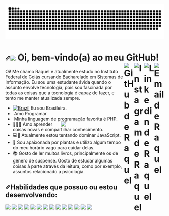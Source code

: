 <p dir="auto"><a target="_blank" rel="noopener noreferrer" href="https://github.com/Platane/snk/raw/output/github-contribution-grid-snake.svg"><img src="https://github.com/Platane/snk/raw/output/github-contribution-grid-snake.svg" alt="" style="max-width: 100%;"></a></p>

<h1 dir="auto"><a id="user-content--hi-im-braydon-wang" class="anchor" aria-hidden="true" href="#-hi-im-braydon-wang"><svg class="octicon octicon-link" viewBox="0 0 16 16" version="1.1" width="16" height="16" aria-hidden="true"><path fill-rule="evenodd" d="M7.775 3.275a.75.75 0 001.06 1.06l1.25-1.25a2 2 0 112.83 2.83l-2.5 2.5a2 2 0 01-2.83 0 .75.75 0 00-1.06 1.06 3.5 3.5 0 004.95 0l2.5-2.5a3.5 3.5 0 00-4.95-4.95l-1.25 1.25zm-4.69 9.64a2 2 0 010-2.83l2.5-2.5a2 2 0 012.83 0 .75.75 0 001.06-1.06 3.5 3.5 0 00-4.95 0l-2.5 2.5a3.5 3.5 0 004.95 4.95l1.25-1.25a.75.75 0 00-1.06-1.06l-1.25 1.25a2 2 0 01-2.83 0z"></path></svg></a><a target="_blank" rel="noopener noreferrer" href="https://raw.githubusercontent.com/braydonwang/braydonwang/main/wave.gif"><img src="https://raw.githubusercontent.com/braydonwang/braydonwang/main/wave.gif" width="30px" style="max-width: 100%;"></a> Oi, bem-vindo(a) ao meu GitHub! 

 <a href="mailto: raquelreclizek@gmail.com">
 <img align="right" alt="Email de Raquel" width="32px" src="https://raw.githubusercontent.com/braydonwang/braydonwang/main/mail.png" style="max-width: 100%;">
</a>
 <a href="https://www.linkedin.com/in/raquel-reclizek-939171174/">
<img align="right" alt="Linkedin de Raquel" width="32px" src="https://raw.githubusercontent.com/braydonwang/braydonwang/main/linkedin.svg" style="max-width: 100%;">
</a>
<a href="https://www.instagram.com/raquelizek/">
<img align="right" alt="Instagram de Raquel" width="32px" src="https://raw.githubusercontent.com/braydonwang/braydonwang/main/instagram.png" style="max-width: 100%;">
</a>
<a href="https://github.com/raquelizek">
<img align="right" alt="GitHub de Raquel" width="32px" src="https://raw.githubusercontent.com/braydonwang/braydonwang/main/github.svg" style="max-width: 100%;">
 </a>
</h1>
Oi! Me chamo Raquel e atualmente estudo no Instituto Federal de Goiás cursando Bacharelado em Sistemas de Informação. Eu sou uma estudante ávida quando o assunto envolve tecnologia, pois sou fascinada por todas as coisas que a tecnologia é capaz de fazer, e tento me manter atualizada sempre.

<ul dir="auto">
<li><a target="_blank" rel="noopener noreferrer" href="https://camo.githubusercontent.com/00e83015d8faeb60cc8d6ac61327ea602a9ff204c05be3bbd668fe65f3939dea/68747470733a2f2f7777772e666c617469636f6e2e636f6d2f7376672f7374617469632f69636f6e732f7376672f3139372f3139373338362e737667"><img width="16" src="https://img.freepik.com/vetores-gratis/bandeira-do-brasil-com-inscricao_24908-54696.jpg?size=338&ext=jpg" alt="Brazil" data-canonical-src="https://www.flaticon.com/svg/static/icons/svg/197/197386.svg" style="max-width: 100%;"></a> Eu sou Brasileira.</li>
<li><a target="_blank" rel="noopener noreferrer" href="https://camo.githubusercontent.com/cb0aaad18421e0f6e78e5c9db04b496487ffa815459a00889f7fd200184c503f/68747470733a2f2f61626f75742e6769746c61622e636f6d2f696d616765732f626c6f67696d616765732f4769744c61622d4465762e706e67"><img width="16" src="https://camo.githubusercontent.com/cb0aaad18421e0f6e78e5c9db04b496487ffa815459a00889f7fd200184c503f/68747470733a2f2f61626f75742e6769746c61622e636f6d2f696d616765732f626c6f67696d616765732f4769744c61622d4465762e706e67" alt="" data-canonical-src="https://about.gitlab.com/images/blogimages/GitLab-Dev.png" style="max-width: 100%;"></a> Amo Programar</li>
<li><a target="_blank" rel="noopener noreferrer" href="https://camo.githubusercontent.com/8189f2ee1a17bae39d5d80aac35701add11c79eacc3a84eaf4971d63998e87a0/68747470733a2f2f63646e332e69636f6e66696e6465722e636f6d2f646174612f69636f6e732f6c6f676f732d616e642d6272616e64732d61646f62652f3531322f3236375f507974686f6e2d3531322e706e67"><img width="16" src="https://cdn.freebiesupply.com/logos/large/2x/php-1-logo-svg-vector.svg" alt="" data-canonical-src="https://cdn3.iconfinder.com/data/icons/logos-and-brands-adobe/512/267_Python-512.png" style="max-width: 100%;"></a> Minha linguagem de programação favorita é PHP.</li>
 <img src="https://i.ibb.co/b633qsV/Pics-Art-11-30-03-56-57.png" align="right" height="auto" width="200" style="max-width: 100%;"></a>
<li><g-emoji class="g-emoji" alias="woman_teacher" fallback-src="https://github.githubassets.com/images/icons/emoji/unicode/1f469-1f3eb.png">
👩🏼‍🎓</g-emoji> Amo aprender coisas novas e compartilhar conhecimento.</li>
<li><g-emoji class="g-emoji" alias="national_park" fallback-src="https://github.githubassets.com/images/icons/emoji/unicode/1f3de.png">💻💪</g-emoji> Atualmente estou tentando dominar JavaScript.</li>
 <li><g-emoji class="g-emoji" alias="national_park" fallback-src="https://github.githubassets.com/images/icons/emoji/unicode/1f3de.png">🌱</g-emoji> Sou apaixonada por plantas e utilizo algum tempo do meu horário vago para cuidar delas.</li>
 <li><g-emoji class="g-emoji" alias="national_park" fallback-src="https://github.githubassets.com/images/icons/emoji/unicode/1f3de.png">📚</g-emoji> Gosto de ler muitos livros, principalmente os de gênero de suspense. Gosto de estudar algumas coisas à parte através da leitura, como por exemplo, assuntos relacionado a psicologia.</li>
</ul>

<h2 dir="auto"><a id="user-content-skill-set" class="anchor" aria-hidden="true" href="#skill-set"><svg class="octicon octicon-link" viewBox="0 0 16 16" version="1.1" width="16" height="16" aria-hidden="true"><path fill-rule="evenodd" d="M7.775 3.275a.75.75 0 001.06 1.06l1.25-1.25a2 2 0 112.83 2.83l-2.5 2.5a2 2 0 01-2.83 0 .75.75 0 00-1.06 1.06 3.5 3.5 0 004.95 0l2.5-2.5a3.5 3.5 0 00-4.95-4.95l-1.25 1.25zm-4.69 9.64a2 2 0 010-2.83l2.5-2.5a2 2 0 012.83 0 .75.75 0 001.06-1.06 3.5 3.5 0 00-4.95 0l-2.5 2.5a3.5 3.5 0 004.95 4.95l1.25-1.25a.75.75 0 00-1.06-1.06l-1.25 1.25a2 2 0 01-2.83 0z"></path></svg></a>Habilidades que possuo ou estou desenvolvendo:</h2>
<a target="_blank" rel="noopener noreferrer" href="https://raw.githubusercontent.com/dustin100/dustin100/master/assests/javascript-plain.svg"><img src="https://raw.githubusercontent.com/dustin100/dustin100/master/assests/javascript-plain.svg" height="auto" width="40" style="max-width: 100%;"></a>
<a target="_blank" rel="noopener noreferrer" href="https://raw.githubusercontent.com/dustin100/dustin100/master/assests/css3-original.svg"><img src="https://raw.githubusercontent.com/dustin100/dustin100/master/assests/css3-original.svg" height="auto" width="40" style="max-width: 100%;"></a>
<a target="_blank" rel="noopener noreferrer" href="https://raw.githubusercontent.com/dustin100/dustin100/master/assests/html5-original.svg"><img src="https://raw.githubusercontent.com/dustin100/dustin100/master/assests/html5-original.svg" height="auto" width="40" style="max-width: 100%;"></a>
<a target="_blank" rel="noopener noreferrer" href="https://raw.githubusercontent.com/dustin100/dustin100/master/assests/bootstrap-plain.svg"><img src="https://raw.githubusercontent.com/dustin100/dustin100/master/assests/bootstrap-plain.svg" height="auto" width="40" style="max-width: 100%;"></a>
<a target="_blank" rel="noopener noreferrer" href="https://raw.githubusercontent.com/dustin100/dustin100/master/assests/jquery-plain.svg"><img src="https://raw.githubusercontent.com/dustin100/dustin100/master/assests/jquery-plain.svg" height="auto" width="40" style="max-width: 100%;"></a>
<a target="_blank" rel="noopener noreferrer" href="https://raw.githubusercontent.com/dustin100/dustin100/master/assests/bootstrap-plain.svg"><img src="https://upload.wikimedia.org/wikipedia/commons/thumb/3/38/Jupyter_logo.svg/207px-Jupyter_logo.svg.png" height="auto" width="40" style="max-width: 100%;"></a>
<a target="_blank" rel="noopener noreferrer" href="https://raw.githubusercontent.com/dustin100/dustin100/master/assests/bootstrap-plain.svg"><img src="https://upload.wikimedia.org/wikipedia/commons/thumb/c/c3/Python-logo-notext.svg/240px-Python-logo-notext.svg.png" height="auto" width="40" style="max-width: 100%;"></a>
<a target="_blank" rel="noopener noreferrer" href="https://raw.githubusercontent.com/dustin100/dustin100/master/assests/bootstrap-plain.svg"><img src="https://upload.wikimedia.org/wikipedia/commons/9/9a/Laravel.svg" height="auto" width="40" style="max-width: 100%;"></a>
<a target="_blank" rel="noopener noreferrer" href="https://raw.githubusercontent.com/dustin100/dustin100/master/assests/bootstrap-plain.svg"><img src="https://www.php.net/images/logos/new-php-logo.svg" height="auto" width="70" style="max-width: 100%;"></a>
<a target="_blank" rel="noopener noreferrer" href="https://raw.githubusercontent.com/dustin100/dustin100/master/assests/bootstrap-plain.svg"><img src="https://cdn.freebiesupply.com/logos/large/2x/composer-logo-svg-vector.svg" height="auto" width="40" style="max-width: 100%;"></a>
<a target="_blank" rel="noopener noreferrer" href="https://raw.githubusercontent.com/dustin100/dustin100/master/assests/bootstrap-plain.svg"><img src="https://upload.wikimedia.org/wikipedia/commons/thumb/9/95/Vue.js_Logo_2.svg/512px-Vue.js_Logo_2.svg.png" height="auto" width="40" style="max-width: 100%;"></a>
<a target="_blank" rel="noopener noreferrer" href="https://raw.githubusercontent.com/dustin100/dustin100/master/assests/bootstrap-plain.svg"><img src="https://cdn.worldvectorlogo.com/logos/nodejs-icon.svg" height="auto" width="40" style="max-width: 90%;"></a>
<a target="_blank" rel="noopener noreferrer" href="https://raw.githubusercontent.com/dustin100/dustin100/master/assests/bootstrap-plain.svg"><img src="https://upload.wikimedia.org/wikipedia/commons/thumb/a/ae/Nuxt_logo.svg/512px-Nuxt_logo.svg.png?20201218211241" height="auto" width="40" style="max-width: 100%;"></a>
<a target="_blank" rel="noopener noreferrer" href="https://raw.githubusercontent.com/dustin100/dustin100/master/assests/bootstrap-plain.svg"><img src="https://www.docker.com/sites/default/files/d8/2019-07/Moby-logo.png" height="auto" width="40" style="max-width: 100%;"></a>

